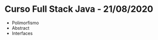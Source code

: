 # Curso Full Stack Java - 21/08/2020
<ul>
  <li>Polimorfismo</li>
  <li>Abstract</li>
  <li>Interfaces</li>
</ul>

